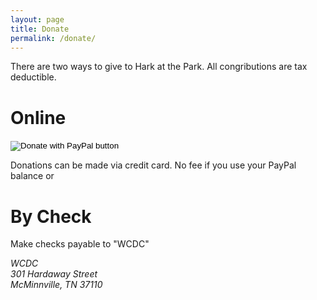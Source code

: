 ```yaml
---
layout: page
title: Donate
permalink: /donate/
---
```


There are two ways to give to Hark at the Park. All congributions are tax deductible.

# Online

<form action="https://www.paypal.com/donate" method="post"
target="_top">
    <input type="hidden" name="hosted_button_id" value="KUDNYJJVWLWXU" />
    <input type="image"
    src="https://www.paypalobjects.com/en_US/i/btn/btn_donateCC_LG.gif"
    border="0" name="submit" title="PayPal - The safer, easier way to pay
    online!" alt="Donate with PayPal button" />
    <img alt="" border="0"
    src="https://www.paypal.com/en_US/i/scr/pixel.gif" width="1"
    height="1" />
</form>

Donations can be made via credit card. No fee if you use your PayPal balance or 


# By Check

Make checks payable to "WCDC"

<address>
WCDC<br/>
301 Hardaway Street<br/>
McMinnville, TN 37110
</address>